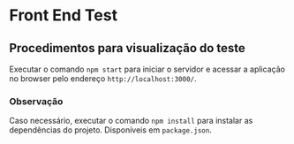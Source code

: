 # Front End Test

## Procedimentos para visualização do teste

Executar o comando `npm start` para iniciar o servidor e acessar a aplicação no browser pelo endereço  `http://localhost:3000/`.

### Observação

Caso necessário, executar o comando `npm install` para instalar as dependências do projeto. Disponíveis em `package.json`. 
